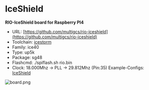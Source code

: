 # IceShield
**RIO-IceShield board for Raspberry PI4**

* URL: [https://github.com/multigcs/rio-iceshield](https://github.com/multigcs/rio-iceshield)
* Toolchain: [icestorm](../../generator/toolchains/icestorm/README.md)
* Family: ice40
* Type: up5k
* Package: sg48
* Flashcmd: ./spiflash.sh rio.bin
* Clock: 18.000Mhz -> PLL -> 29.812Mhz (Pin:35)
 Example-Configs: [IceShield](../../configs/IceShield)

![board.png](board.png)

